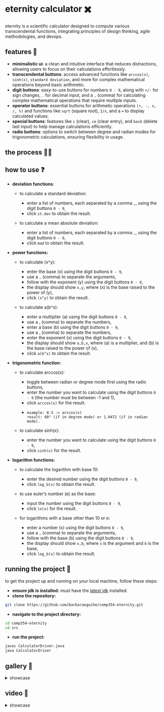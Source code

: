 # eternity calculator ✖️
eternity is a scientific calculator designed to compute various transcendental functions, integrating principles of design thinking, agile methodologies, and devops. 

## features 👾
- **minimalistic ui**: a clean and intuitive interface that reduces distractions, allowing users to focus on their calculations effortlessly.
- **transcendental buttons**: access advanced functions like `arccos(x)`, `sinh(x)`, `standard deviation`, and more for complex mathematical operations beyond basic arithmetic.
- **digit buttons**: easy-to-use buttons for numbers `0 - 9`, along with `+/-` for sign changes, `.` for decimal input, and a `,` (comma) for calculating complex mathematical operations that require multiple inputs.
- **operator buttons**: essential buttons for arithmetic operations `(+, -, x, /, %)` and functions like `sqrt` (square root), `1/x`, and a `=` to display calculated values.
- **special buttons**: features like `c` (clear), `ce` (clear entry), and `back` (delete last input) to help manage calculations efficiently.
- **radio buttons**: options to switch between degree and radian modes for trigonometric calculations, ensuring flexibility in usage.

## the process ✍🏽

## how to use ❓
- **deviation functions**:
  - to calculate a standard deviation:
    - enter a list of numbers, each separated by a comma `,`, using the digit buttons `0 - 9`,
    - click `st.dev` to obtain the result.
   
  - to calculate a mean absolute deviation:
    - enter a list of numbers, each separated by a comma `,`, using the digit buttons `0 - 9`,
    - click `mad` to obtain the result.

- **power functions:** 
  - to calculate (x^y):
    - enter the base (x) using the digit buttons `0 - 9`,
    - use a `,` (comma) to separate the arguments,
    - follow with the exponent (y) using the digit buttons `0 - 9`,
    - the display should show `x,y`, where (x) is the base raised to the power of (y),
    - click `(x^y)` to obtain the result.

  - to calculate a(b^x):
    - enter a multiplier (a) using the digit buttons `0 - 9`,
    - use a , (comma) to separate the numbers,
    - enter a base (b) using the digit buttons `0 - 9`,
    - use a , (comma) to separate the numbers,
    - enter the exponent (x) using the digit buttons `0 - 9`,
    - the display should show `a,b,x`, where (a) is a multiplier, and (b) is the base raised to the power of (x),
    - click `a(b^x)` to obtain the result.

- **trigonometric function:**
  - to calculate arccos(x):
    - toggle between radian or degree mode first using the radio buttons,
    - enter the number you want to calculate using the digit buttons `0 - 9` (the number must be between -1 and 1),
    - click `arccos(x)` for the result.
    - ```
      example: 0.5 -> arccos(x)
      result: 60° (if in degree mode) or 1.0472 (if in radian mode).
      ```

  - to calculate sinh(x):
    - enter the number you want to calculate using the digit buttons `0 - 9`,
    - click `sinh(x)` for the result.

- **logarithm functions:**
  - to calculate the logarithm with base 10:
    - enter the desired number using the digit buttons `0 - 9`,
    - click `log_b(x)` to obtain the result.
    
  - to use euler’s number (e) as the base:
    - input the number using the digit buttons `0 - 9`,
    - click `ln(x)` for the result.
    
  - for logarithms with a base other than 10 or e:
    - enter a number (x) using the digit buttons `0 - 9`,
    - use a `,` (comma) to separate the arguments,
    - follow with the base (b) using the digit buttons `0 - 9`,
    - the display should show `x,b`, where `x` is the argument and `b` is the base,
    - click `log_b(x)` to obtain the result.

## running the project 🏁
to get the project up and running on your local machine, follow these steps:

- **ensure jdk is installed:** must have the [latest jdk](https://www.java.com/en/download/manual.jsp) installed.
- **clone the repository:**
```bash
git clone https://github.com/barbaraeguche/comp354-eternity.git
```
- **navigate to the project directory:**
```bash
cd comp354-eternity
cd src
```
- **run the project:**
```bash
javac CalculatorDriver.java
java CalculatorDriver
```

## gallery 📸
<details>
  <summary>showcase</summary> <br>

  - **initial** <br>
  ![eternity](https://github.com/user-attachments/assets/f3abf9ca-05f2-4130-9fd4-b04838a050ee)
</details>

## video 📸
<details>
  <summary>showcase</summary>
  
  - **x^y**
  
  - **logarithm**
  
  - **arccos(x)**
  
  - **standard deviation**
  
</details>
